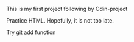 This is my first project following by Odin-project

Practice HTML. Hopefully, it is not too late.

Try git add function